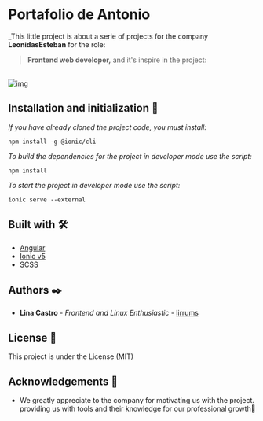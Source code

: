 # Portafolio de Antonio
_This little project is about a serie of projects for the company **LeonidasEsteban** for the role:
> **Frontend web developer,** and it's inspire in the project:
<br>
<img src="https://platform-api-production.s3.amazonaws.com/projects/thumbs/9e12b532-d76a-444a-a875-5b984e0d9ec8/Thumbnail-portafolio_antonio.jpg" alt="img">

## Installation and initialization 🔧

_If you have already cloned the project code, you must install:_

```
npm install -g @ionic/cli 
```
_To build the dependencies for the project in developer mode use the script:_

```
npm install
``` 
_To start the project in developer mode use the script:_

```
ionic serve --external
```

## Built with 🛠️

- [Angular](https://angular.io/)
- [Ionic v5](https://ionic.io/)
- [SCSS](https://sass-lang.com/) 

## Authors ✒️

- **Lina Castro** - _Frontend and Linux Enthusiastic_ - [lirrums](https://github.com/lirrumscode)

## License 📄

This project is under the License (MIT)

## Acknowledgements 🎁

- We greatly appreciate to the company for motivating us with the project. providing us with tools and their knowledge for our professional growth📢